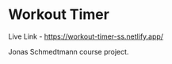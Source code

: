 # Workout Timer

Live Link - https://workout-timer-ss.netlify.app/

Jonas Schmedtmann course project.
